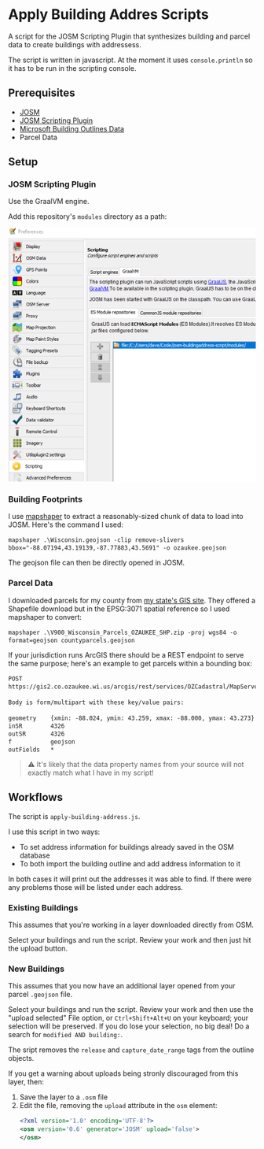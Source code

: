 # Apply Building Addres Scripts
A script for the JOSM Scripting Plugin that synthesizes building and parcel data to create buildings with addressess.

The script is written in javascript.  At the moment it uses `console.println` so it has to be run in the scripting console.

## Prerequisites
- [JOSM](https://josm.openstreetmap.de/)
- [JOSM Scripting Plugin](https://gubaer.github.io/josm-scripting-plugin/)
- [Microsoft Building Outlines Data](https://www.microsoft.com/en-us/maps/bing-maps/building-footprints)
- Parcel Data

## Setup

### JOSM Scripting Plugin
Use the GraalVM engine.

Add this repository's `modules` directory as a path:

![plugin module](content/graal-module.png)

### Building Footprints
I use [mapshaper](https://mapshaper.org/) to extract a reasonably-sized chunk of data to load into JOSM.  Here's the command I used:

```
mapshaper .\Wisconsin.geojson -clip remove-slivers bbox="-88.07194,43.19139,-87.77883,43.5691" -o ozaukee.geojson
```

The geojson file can then be directly opened in JOSM.

### Parcel Data
I downloaded parcels for my county from [my state's GIS site](https://maps.sco.wisc.edu/Parcels/).  They offered a Shapefile download but in the EPSG:3071 spatial reference so I used mapshaper to convert:

```
mapshaper .\V900_Wisconsin_Parcels_OZAUKEE_SHP.zip -proj wgs84 -o format=geojson countyparcels.geojson
```

If your jurisdiction runs ArcGIS there should be a REST endpoint to serve the same purpose; here's an example to get parcels within a bounding box:

```
POST https://gis2.co.ozaukee.wi.us/arcgis/rest/services/OZCadastral/MapServer/25/query

Body is form/multipart with these key/value pairs:

geometry    {xmin: -88.024, ymin: 43.259, xmax: -88.000, ymax: 43.273}
inSR        4326
outSR       4326
f           geojson
outFields   *
```

>:warning: It's likely that the data property names from your source will not exactly match what I have in my script!

## Workflows

The script is `apply-building-address.js`.

I use this script in two ways:
- To set address information for buildings already saved in the OSM database
- To both import the building outline and add address information to it

In both cases it will print out the addresses it was able to find.  If there were any problems those will be listed under each address.

### Existing Buildings
This assumes that you're working in a layer downloaded directly from OSM.

Select your buildings and run the script.  Review your work and then just hit the upload button.

### New Buildings
This assumes that you now have an additional layer opened from your parcel `.geojson` file.  

Select your buildings and run the script.  Review your work and then use the "upload selected" File option, or `Ctrl+Shift+Alt+U` on your keyboard; your selection will be preserved.  If you do lose your selection, no big deal!  Do a search for `modified AND building:`.

The sript removes the `release` and `capture_date_range` tags from the outline objects.

If you get a warning about uploads being stronly discouraged from this layer, then:
1. Save the layer to a `.osm` file
2. Edit the file, removing the `upload` attribute in the `osm` element:
    ```xml
    <?xml version='1.0' encoding='UTF-8'?>
    <osm version='0.6' generator='JOSM' upload='false'>
    </osm>
    ```
